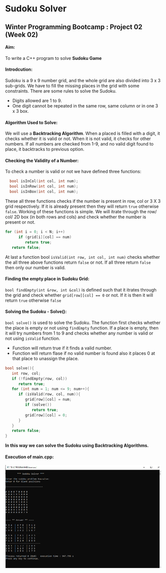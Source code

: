 # Sudoku Solver

## Winter Programming Bootcamp : Project 02 (Week 02)

#### Aim: 

To write a C++ program to solve **Sudoku Game**

#### Introdcution:

Sudoku is a 9 x 9 number grid, and the whole grid are also divided into 3 x 3 sub-grids. We have to fill the missing places in the grid with some constraints. There are some rules to solve the Sudoku.
* Digits allowed are 1 to 9.
* One digit cannot be repeated in the same row, same column or in one 3 x 3 box.

#### Algorithm Used to Solve:

We will use a **Backtracking Algorithm**. When a placed is filled with a digit, it checks whether it is valid or not. When it is not valid, it checks for other numbers. If all numbers are checked from 1-9, and no valid digit found to place, it backtracks to previous option.

#### Checking the Validity of a Number:

To check a number is valid or not we have defined three functions:
```cpp
  bool isInCol(int col, int num);
  bool isInRow(int col, int num);
  bool isInBox(int col, int num);
```
These all three functions checks if the number is present in row, col or 3 X 3 grid respectively. If it is already present then they will return `true` otherwise `false`. Working of these functions is simple. We will itrate through the row/ col/ 2D box (in both rows and cols) and check whether the number is present or not.

```cpp
for (int i = 0; i < N; i++)
      if (grid[i][col] == num)
         return true;
   return false;
```

At last a function bool `isValid(int row, int col, int num)` checks whether the all three above functions return `false` or not. If all three return `false` then only our number is valid.

#### Finding the empty place in Sudoku Grid:

`bool findEmpty(int &row, int &col)` is defined such that it itrates through the grid and check whether `grid[row][col] == 0` or not. If it is then it will return `true` otherwise `false`

#### Solving the Sudoku - Solve():

`bool solve()` is used to solve the Sudoku. The function first checks whether the place is empty or not using `findEmpty` function. If a place is empty, then it will try numbers from 1 to 9 and checks whether any number is valid or not using `isValid` function.
* Function will return true if it finds a valid number.
* Function will return flase if no valid number is found also it places 0 at that place to unassign the place.

```cpp
bool solve(){
   int row, col;
   if (!findEmpty(row, col))
      return true; 
   for (int num = 1; num <= 9; num++){ 
      if (isValid(row, col, num)){ 
         grid[row][col] = num;
         if (solve()) 
            return true;
         grid[row][col] = 0;
      }
   }
   return false;
}
```

**In this way we can solve the Sudoku using Backtracking Algorithms.**

#### Execution of main.cpp:

![](output.png)
